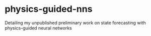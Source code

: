 # physics-guided-nns
Detailing my unpublished preliminary work on state forecasting with physics-guided neural networks
